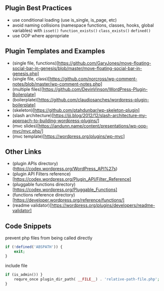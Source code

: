 ## Plugin Best Practices

* use conditional loading (use is_single, is_page, etc)
* avoid naming collisions (namespace functions, classes, hooks, global variables) with `isset()` `function_exists()` `class_exists()` `defined()`
* use OOP where appropriate




## Plugin Templates and Examples

* (single file, functions)[https://github.com/GaryJones/move-floating-social-bar-in-genesis/blob/master/move-floating-social-bar-in-genesis.php]
* (single file, class)[https://github.com/norcross/wp-comment-notes/blob/master/wp-comment-notes.php]
* (multiple files)[https://github.com/DevinVinson/WordPress-Plugin-Boilerplate]
* (boilerplate)[https://github.com/claudiosanches/wordpress-plugin-boilerplate]
* (skeleton)[https://github.com/ptahdunbar/wp-skeleton-plugin]
* (slash architecture)[https://jjj.blog/2012/12/slash-architecture-my-approach-to-building-wordpress-plugins/]
* (mvc slides)[https://iandunn.name/content/presentations/wp-oop-mvc/mvc.php/]
* (mvc template)[https://wordpress.org/plugins/wp-mvc]


## Other Links
* (plugin APIs directory)(https://codex.wordpress.org/WordPress_API%27s)
* (plugin API Filters reference)[https://codex.wordpress.org/Plugin_API/Filter_Reference]
* (pluggable functions directory)[https://codex.wordpress.org/Pluggable_Functions]
* (functions reference directory)[https://developer.wordpress.org/reference/functions/]
* (readme validator)[https://wordpress.org/plugins/developers/readme-validator]

## Code Snippets

prevent php files from being called directly
```php
if (!defined('ABSPATH')) {
    exit;
}
```

include file
```php
if (is_admin()) }
    requre_once plugin_dir_path( __FILE__) . 'relative-path-file.php';
}
```